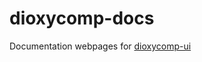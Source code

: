 # dioxycomp-docs
Documentation webpages for [dioxycomp-ui](https://github.com/kirildi/dioxycomp-ui) 
